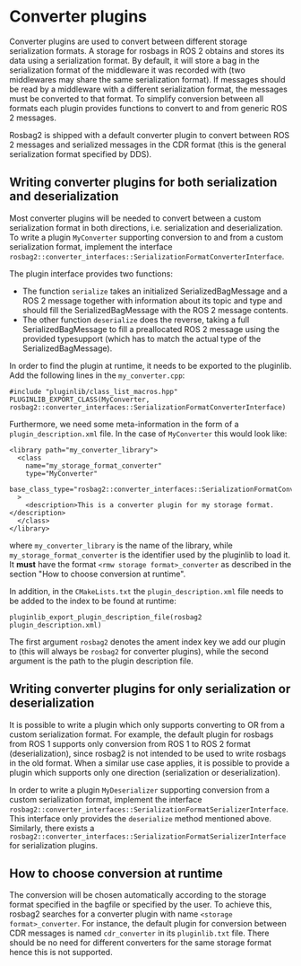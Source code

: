 # Converter plugins

Converter plugins are used to convert between different storage serialization formats.
A storage for rosbags in ROS 2 obtains and stores its data using a serialization format.
By default, it will store a bag in the serialization format of the middleware it was recorded with (two middlewares may share the same serialization format).
If messages should be read by a middleware with a different serialization format, the messages must be converted to that format.
To simplify conversion between all formats each plugin provides functions to convert to and from generic ROS 2 messages.

Rosbag2 is shipped with a default converter plugin to convert between ROS 2 messages and serialized messages in the CDR format (this is the general serialization format specified by DDS).

## Writing converter plugins for both serialization and deserialization

Most converter plugins will be needed to convert between a custom serialization format in both directions, i.e. serialization and deserialization.
To write a plugin `MyConverter` supporting conversion to and from a custom serialization format, implement the interface `rosbag2::converter_interfaces::SerializationFormatConverterInterface`.

The plugin interface provides two functions: 

- The function `serialize` takes an initialized SerializedBagMessage and a ROS 2 message together with information about its topic and type and should fill the SerializedBagMessage with the ROS 2 message contents.
- The other function `deserialize` does the reverse, taking a full SerializedBagMessage to fill a preallocated ROS 2 message using the provided typesupport (which has to match the actual type of the SerializedBagMessage).

In order to find the plugin at runtime, it needs to be exported to the pluginlib. 
Add the following lines in the `my_converter.cpp`:

```
#include "pluginlib/class_list_macros.hpp"
PLUGINLIB_EXPORT_CLASS(MyConverter, rosbag2::converter_interfaces::SerializationFormatConverterInterface)
```

Furthermore, we need some meta-information in the form of a `plugin_description.xml` file.
In the case of `MyConverter` this would look like:
```
<library path="my_converter_library">
  <class
    name="my_storage_format_converter"
    type="MyConverter"
    base_class_type="rosbag2::converter_interfaces::SerializationFormatConverterInterface"
  >
    <description>This is a converter plugin for my storage format.</description>
  </class>
</library>
```
where `my_converter_library` is the name of the library, while `my_storage_format_converter` is the identifier used by the pluginlib to load it.
It **must** have the format `<rmw storage format>_converter` as described in the section "How to choose conversion at runtime".

In addition, in the `CMakeLists.txt` the `plugin_description.xml` file needs to be added to the index to be found at runtime:
```
pluginlib_export_plugin_description_file(rosbag2 plugin_description.xml)
```

The first argument `rosbag2` denotes the ament index key we add our plugin to (this will always be `rosbag2` for converter plugins), while the second argument is the path to the plugin description file.

## Writing converter plugins for only serialization or deserialization

It is possible to write a plugin which only supports converting to OR from a custom serialization format.
For example, the default plugin for rosbags from ROS 1 supports only conversion from ROS 1 to ROS 2 format (deserialization), since rosbag2 is not intended to be used to write rosbags in the old format.
When a similar use case applies, it is possible to provide a plugin which supports only one direction (serialization or deserialization).

In order to write a plugin `MyDeserializer` supporting conversion from a custom serialization format, implement the interface `rosbag2::converter_interfaces::SerializationFormatSerializerInterface`.
This interface only provides the `deserialize` method mentioned above.
Similarly, there exists a `rosbag2::converter_interfaces::SerializationFormatSerializerInterface` for serialization plugins.

## How to choose conversion at runtime

The conversion will be chosen automatically according to the storage format specified in the bagfile or specified by the user.
To achieve this, rosbag2 searches for a converter plugin with name `<storage format>_converter`. 
For instance, the default plugin for conversion between CDR messages is named `cdr_converter` in its `pluginlib.txt` file.
There should be no need for different converters for the same storage format hence this is not supported.

